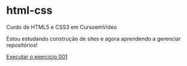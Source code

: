 # html-css
 Curdo de HTML5 e CSS3 em CursoemVídeo

Estou estudando construção de sites e agora aprendendo a gerenciar repositórios!

<a href="https://cintiamjcosta.github.io/html-css/exercicios/ex001/index.html">Executar o exercício 001</a>